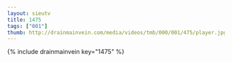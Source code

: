 ```yaml
--- 
layout: sieutv
title: 1475
tags: ["001"]
thumb: http://drainmainvein.com/media/videos/tmb/000/001/475/player.jpg
---
```

{% include drainmainvein key="1475" %} 
